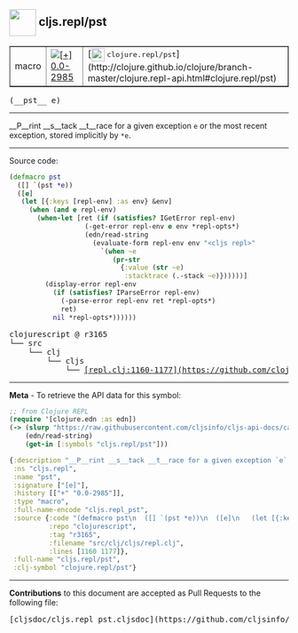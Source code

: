 ## <img width="48px" valign="middle" src="http://i.imgur.com/Hi20huC.png"> cljs.repl/pst

 <table border="1">
<tr>

<td>macro</td>
<td><a href="https://github.com/cljsinfo/cljs-api-docs/tree/0.0-2985"><img valign="middle" alt="[+] 0.0-2985" src="https://img.shields.io/badge/+-0.0--2985-lightgrey.svg"></a> </td>
<td>
[<img height="24px" valign="middle" src="http://i.imgur.com/1GjPKvB.png"> <samp>clojure.repl/pst</samp>](http://clojure.github.io/clojure/branch-master/clojure.repl-api.html#clojure.repl/pst)
</td>
</tr>
</table>

 <samp>
(__pst__ e)<br>
</samp>

---

__P__rint __s__tack __t__race for a given exception `e` or the most recent
exception, stored implicitly by `*e`.

---




Source code:

```clj
(defmacro pst
  ([] `(pst *e))
  ([e]
   (let [{:keys [repl-env] :as env} &env]
     (when (and e repl-env)
       (when-let [ret (if (satisfies? IGetError repl-env)
                   (-get-error repl-env e env *repl-opts*)
                   (edn/read-string
                     (evaluate-form repl-env env "<cljs repl>"
                       `(when ~e
                          (pr-str
                            {:value (str ~e)
                             :stacktrace (.-stack ~e)})))))]
         (display-error repl-env
           (if (satisfies? IParseError repl-env)
             (-parse-error repl-env ret *repl-opts*)
             ret)
           nil *repl-opts*))))))
```

 <pre>
clojurescript @ r3165
└── src
    └── clj
        └── cljs
            └── <ins>[repl.clj:1160-1177](https://github.com/clojure/clojurescript/blob/r3165/src/clj/cljs/repl.clj#L1160-L1177)</ins>
</pre>


---

__Meta__ - To retrieve the API data for this symbol:

```clj
;; from Clojure REPL
(require '[clojure.edn :as edn])
(-> (slurp "https://raw.githubusercontent.com/cljsinfo/cljs-api-docs/catalog/cljs-api.edn")
    (edn/read-string)
    (get-in [:symbols "cljs.repl/pst"]))
```

```clj
{:description "__P__rint __s__tack __t__race for a given exception `e` or the most recent\nexception, stored implicitly by `*e`.",
 :ns "cljs.repl",
 :name "pst",
 :signature ["[e]"],
 :history [["+" "0.0-2985"]],
 :type "macro",
 :full-name-encode "cljs.repl_pst",
 :source {:code "(defmacro pst\n  ([] `(pst *e))\n  ([e]\n   (let [{:keys [repl-env] :as env} &env]\n     (when (and e repl-env)\n       (when-let [ret (if (satisfies? IGetError repl-env)\n                   (-get-error repl-env e env *repl-opts*)\n                   (edn/read-string\n                     (evaluate-form repl-env env \"<cljs repl>\"\n                       `(when ~e\n                          (pr-str\n                            {:value (str ~e)\n                             :stacktrace (.-stack ~e)})))))]\n         (display-error repl-env\n           (if (satisfies? IParseError repl-env)\n             (-parse-error repl-env ret *repl-opts*)\n             ret)\n           nil *repl-opts*))))))",
          :repo "clojurescript",
          :tag "r3165",
          :filename "src/clj/cljs/repl.clj",
          :lines [1160 1177]},
 :full-name "cljs.repl/pst",
 :clj-symbol "clojure.repl/pst"}

```

---

__Contributions__ to this document are accepted as Pull Requests to the following file:

 <pre>
[cljsdoc/cljs.repl_pst.cljsdoc](https://github.com/cljsinfo/cljs-api-docs/blob/master/cljsdoc/cljs.repl_pst.cljsdoc)
</pre>

